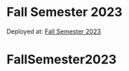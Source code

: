 # Fall Semester 2023

Deployed at: [Fall Semester 2023]("https://nicole092003.github.io/FallSemester2023")
# FallSemester2023
